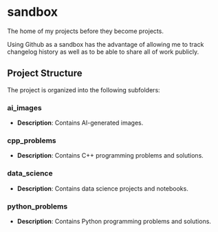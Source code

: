 
# sandbox
The home of my projects before they become projects.

Using Github as a sandbox has the advantage of allowing me to track changelog history as well as to be able to share all of work publicly.

## Project Structure
The project is organized into the following subfolders:

### ai_images
- **Description**: Contains AI-generated images.

### cpp_problems
- **Description**: Contains C++ programming problems and solutions.

### data_science
- **Description**: Contains data science projects and notebooks.

### python_problems
- **Description**: Contains Python programming problems and solutions.
